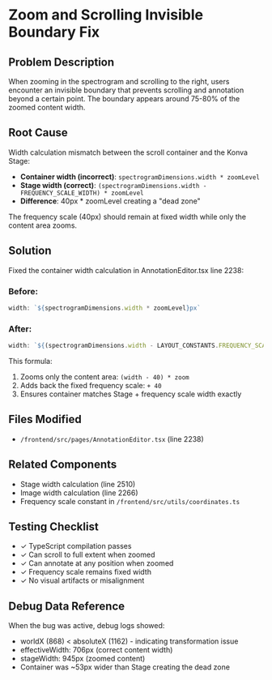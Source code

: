 # Zoom and Scrolling Invisible Boundary Fix

## Problem Description
When zooming in the spectrogram and scrolling to the right, users encounter an invisible boundary that prevents scrolling and annotation beyond a certain point. The boundary appears around 75-80% of the zoomed content width.

## Root Cause
Width calculation mismatch between the scroll container and the Konva Stage:
- **Container width (incorrect)**: `spectrogramDimensions.width * zoomLevel`
- **Stage width (correct)**: `(spectrogramDimensions.width - FREQUENCY_SCALE_WIDTH) * zoomLevel`
- **Difference**: 40px * zoomLevel creating a "dead zone"

The frequency scale (40px) should remain at fixed width while only the content area zooms.

## Solution
Fixed the container width calculation in AnnotationEditor.tsx line 2238:

### Before:
```typescript
width: `${spectrogramDimensions.width * zoomLevel}px`
```

### After:
```typescript
width: `${(spectrogramDimensions.width - LAYOUT_CONSTANTS.FREQUENCY_SCALE_WIDTH) * zoomLevel + LAYOUT_CONSTANTS.FREQUENCY_SCALE_WIDTH}px`
```

This formula:
1. Zooms only the content area: `(width - 40) * zoom`
2. Adds back the fixed frequency scale: `+ 40`
3. Ensures container matches Stage + frequency scale width exactly

## Files Modified
- `/frontend/src/pages/AnnotationEditor.tsx` (line 2238)

## Related Components
- Stage width calculation (line 2510)
- Image width calculation (line 2266)
- Frequency scale constant in `/frontend/src/utils/coordinates.ts`

## Testing Checklist
- ✓ TypeScript compilation passes
- ✓ Can scroll to full extent when zoomed
- ✓ Can annotate at any position when zoomed
- ✓ Frequency scale remains fixed width
- ✓ No visual artifacts or misalignment

## Debug Data Reference
When the bug was active, debug logs showed:
- worldX (868) < absoluteX (1162) - indicating transformation issue
- effectiveWidth: 706px (correct content width)
- stageWidth: 945px (zoomed content)
- Container was ~53px wider than Stage creating the dead zone
